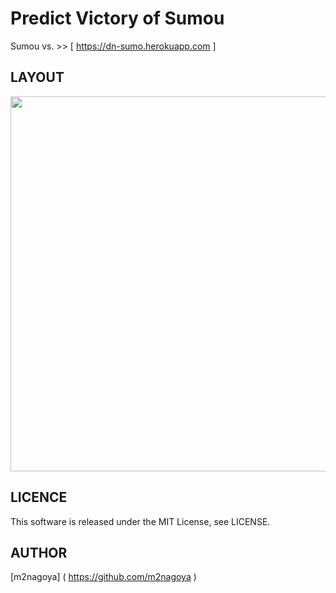 # Predict Victory of Sumou

Sumou vs. >> [ https://dn-sumo.herokuapp.com ]

## LAYOUT
<img src="https://user-images.githubusercontent.com/51310989/80337085-f29a7400-8893-11ea-9d34-d8719b3b32bb.png" width="600"/>

## LICENCE
This software is released under the MIT License, see LICENSE.

## AUTHOR
[m2nagoya] ( https://github.com/m2nagoya )
